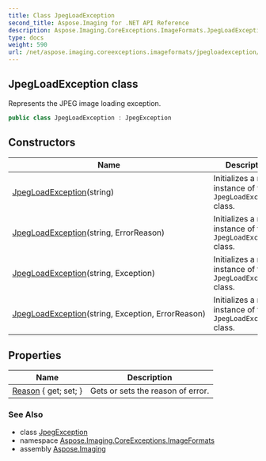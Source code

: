 ```yaml
---
title: Class JpegLoadException
second_title: Aspose.Imaging for .NET API Reference
description: Aspose.Imaging.CoreExceptions.ImageFormats.JpegLoadException class. Represents the JPEG image loading exception
type: docs
weight: 590
url: /net/aspose.imaging.coreexceptions.imageformats/jpegloadexception/
---
```

## JpegLoadException class

Represents the JPEG image loading exception.

```csharp
public class JpegLoadException : JpegException
```

## Constructors

| Name | Description |
| --- | --- |
| [JpegLoadException](jpegloadexception/#constructor)(string) | Initializes a new instance of the `JpegLoadException` class. |
| [JpegLoadException](jpegloadexception/#constructor_1)(string, ErrorReason) | Initializes a new instance of the `JpegLoadException` class. |
| [JpegLoadException](jpegloadexception/#constructor_2)(string, Exception) | Initializes a new instance of the `JpegLoadException` class. |
| [JpegLoadException](jpegloadexception/#constructor_3)(string, Exception, ErrorReason) | Initializes a new instance of the `JpegLoadException` class. |

## Properties

| Name | Description |
| --- | --- |
| [Reason](../../aspose.imaging.coreexceptions.imageformats/jpegloadexception/reason/) { get; set; } | Gets or sets the reason of error. |

### See Also

* class [JpegException](../jpegexception/)
* namespace [Aspose.Imaging.CoreExceptions.ImageFormats](../../aspose.imaging.coreexceptions.imageformats/)
* assembly [Aspose.Imaging](../../)


